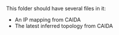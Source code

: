 This folder should have several files in it:

- An IP mapping from CAIDA
- The latest inferred topology from CAIDA
